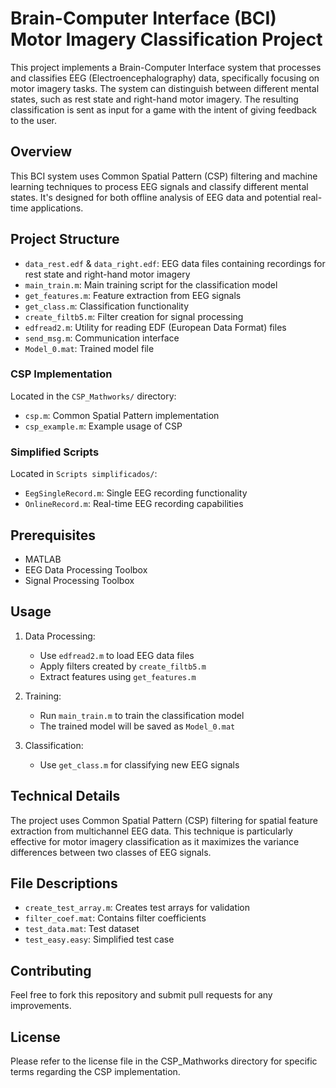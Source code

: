 # Brain-Computer Interface (BCI) Motor Imagery Classification Project

This project implements a Brain-Computer Interface system that processes and classifies EEG (Electroencephalography) data, specifically focusing on motor imagery tasks. The system can distinguish between different mental states, such as rest state and right-hand motor imagery. The resulting classification is sent as input for a game with the intent of giving feedback to the user.

## Overview

This BCI system uses Common Spatial Pattern (CSP) filtering and machine learning techniques to process EEG signals and classify different mental states. It's designed for both offline analysis of EEG data and potential real-time applications.

## Project Structure

- `data_rest.edf` & `data_right.edf`: EEG data files containing recordings for rest state and right-hand motor imagery
- `main_train.m`: Main training script for the classification model
- `get_features.m`: Feature extraction from EEG signals
- `get_class.m`: Classification functionality
- `create_filtb5.m`: Filter creation for signal processing
- `edfread2.m`: Utility for reading EDF (European Data Format) files
- `send_msg.m`: Communication interface
- `Model_0.mat`: Trained model file

### CSP Implementation
Located in the `CSP_Mathworks/` directory:
- `csp.m`: Common Spatial Pattern implementation
- `csp_example.m`: Example usage of CSP

### Simplified Scripts
Located in `Scripts simplificados/`:
- `EegSingleRecord.m`: Single EEG recording functionality
- `OnlineRecord.m`: Real-time EEG recording capabilities

## Prerequisites

- MATLAB
- EEG Data Processing Toolbox
- Signal Processing Toolbox

## Usage

1. Data Processing:
   - Use `edfread2.m` to load EEG data files
   - Apply filters created by `create_filtb5.m`
   - Extract features using `get_features.m`

2. Training:
   - Run `main_train.m` to train the classification model
   - The trained model will be saved as `Model_0.mat`

3. Classification:
   - Use `get_class.m` for classifying new EEG signals

## Technical Details

The project uses Common Spatial Pattern (CSP) filtering for spatial feature extraction from multichannel EEG data. This technique is particularly effective for motor imagery classification as it maximizes the variance differences between two classes of EEG signals.

## File Descriptions

- `create_test_array.m`: Creates test arrays for validation
- `filter_coef.mat`: Contains filter coefficients
- `test_data.mat`: Test dataset
- `test_easy.easy`: Simplified test case

## Contributing

Feel free to fork this repository and submit pull requests for any improvements.

## License

Please refer to the license file in the CSP_Mathworks directory for specific terms regarding the CSP implementation.